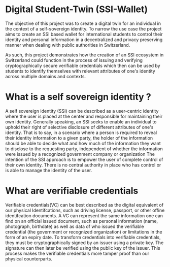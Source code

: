 # Digital Student-Twin (SSI-Wallet)

The objective of this project was to create a digital twin for an individual in
the context of a self-sovereign identity. To narrow the use case the project aims 
to create an SSI based wallet for international students to control their identity
and personal information in a decentralized and privacy preserving manner when dealing 
with public authorities in Switzerland.

As such, this project demonstrates how the creation of an SSI ecosystem in Switzerland
could function in the process of issuing and verifying cryptographically secure verifiable 
credentials which then can be used by students to identify themselves with relevant attributes
of one's identity across multiple domains and contexts.


# What is a self sovereign identity ?

A self sovereign identity (SSI) can be described as a user-centric identity where
the user is placed at the center and responsible for maintaining their own identity. Generally
speaking, an SSI seeks to enable an individual to uphold their right of selective
disclosure of different attributes of one's identity. That is to say, in a scenario where a 
person is required to reveal their identity information to a given party, the holder of the information should be able to decide what
and how much of the information they want to disclose to the requesting party, independent
of whether the information were issued by a recognized government company
or organization
The intention of the SSI approach is to empower the user of complete control of their own
identity. There is no central authority in place who has control or is able to manage the
identity of the user.

# What are verifiable credentials

Verifiable credentials(VC) can be best described as the digital equivalent of our physical Identifcations, such as driving
license, passport, or other offine identifcation documents. A VC can represent the same information one can find on an official issued document,
such as personal information (name, photograph, birthdate) as well as data of who issued
the verifiable credential (the government or recognized organization) or limitations in the
form of an expiry date. To transform credentials into verifiable credentials, they must be cryptographically
signed by an issuer using a private key. The signature can then later be verified using
the public key of the issuer. This process makes the verifiable credentials more
tamper proof than our physical counterparts.

